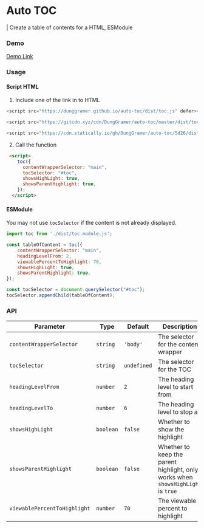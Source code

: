 # Auto TOC
| Create a table of contents for a HTML, ESModule

### Demo
[Demo Link](https://dunggramer.github.io/auto-toc/)

### Usage
#### Script HTML
1. Include one of the link in to HTML
```js
<script src="https://dunggramer.github.io/auto-toc/dist/toc.js" defer></script>
```
```js
<script src="https://gitcdn.xyz/cdn/DungGramer/auto-toc/master/dist/toc.js" defer></script>
```
```js
<script src="https://cdn.statically.io/gh/DungGramer/auto-toc/5d26/dist/toc.js" defer></script>
```
2. Call the function
```html
 <script>
    toc({
      contentWrapperSelector: "main",
      tocSelector: "#toc",
      showsHighLight: true,
      showsParentHighlight: true,
    });
  </script>
```

#### ESModule
You may not use `tocSelector` if the content is not already displayed.
```js
import toc from './dist/toc.module.js';

const tableOfContent = toc({
    contentWrapperSelector: "main",
    headingLevelFrom: 2,
    viewablePercentToHighlight: 70,
    showsHighLight: true,
    showsParentHighlight: true,
});

const tocSelector = document.querySelector("#toc");
tocSelector.appendChild(tableOfContent);
```


### API

| Parameter                    | Type      | Default     | Description                                                                      |
| ---------------------------- | --------- | ----------- | -------------------------------------------------------------------------------- |
| `contentWrapperSelector`     | `string`  | `'body'`    | The selector for the content wrapper                                             |
| `tocSelector`                | `string`  | `undefined` | The selector for the TOC                                                         |
| `headingLevelFrom`           | `number`  | `2`         | The heading level to start from                                                  |
| `headingLevelTo`             | `number`  | `6`         | The heading level to stop at                                                     |
| `showsHighLight`             | `boolean` | `false`     | Whether to show the highlight                                                    |
| `showsParentHighlight`       | `boolean` | `false`     | Whether to keep the parent highlight, only works when `showsHighLight` is `true` |
| `viewablePercentToHighlight` | `number`  | `70`        | The viewable percent to highlight                                                |
